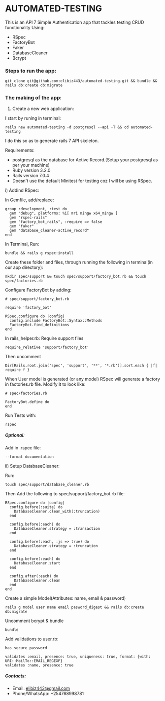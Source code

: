 # AUTOMATED-TESTING

This is an API 7 Simple Authentication app that tackles testing CRUD functionality Using:
* RSpec
* FactoryBot
* Faker
* DatabaseCleaner
* Bcrypt

### Steps to run the app:
```
git clone git@github.com:elibiz443/automated-testing.git && bundle && rails db:create db:migrate
```

### The making of the app:

1. Create a new web application:

I start by runing in terminal:
```
rails new automated-testing -d postgresql --api -T && cd automated-testing
```
I do this so as to generate rails 7 API skeleton.

Requirements:
* postgresql as the database for Active Record.(Setup your postgresql as per your machine)
* Ruby version 3.2.0
* Rails version 7.0.4
* Doesn't use the default Minitest for testing coz I will be using RSpec.

i) Addind RSpec:

In Gemfile, add/replace:
```
group :development, :test do
  gem "debug", platforms: %i[ mri mingw x64_mingw ]
  gem "rspec-rails"
  gem "factory_bot_rails", :require => false
  gem "faker"
  gem "database_cleaner-active_record"
end
```
In Terminal, Run:
```
bundle && rails g rspec:install
```

Create these folder and files, through running the following in terminal(in our app directory):
```
mkdir spec/support && touch spec/support/factory_bot.rb && touch spec/factories.rb
```

Configure FactoryBot by adding:
```
# spec/support/factory_bot.rb

require 'factory_bot'

RSpec.configure do |config|
  config.include FactoryBot::Syntax::Methods
  FactoryBot.find_definitions
end
```

In rails_helper.rb:
Require support files
```
require_relative 'support/factory_bot'
```
Then uncomment
```
Dir[Rails.root.join('spec', 'support', '**', '*.rb')].sort.each { |f| require f }
```

When User model is generated (or any model) RSpec will generate a factory in factories.rb file. Modify it to look like:
```
# spec/factories.rb

FactoryBot.define do
end
```

Run Tests with:
```
rspec
```

##### Optional:

Add in .rspec file:
```
--format documentation 
```

ii) Setup DatabaseCleaner:

Run:
```
touch spec/support/database_cleaner.rb
```
Then Add the following to spec/support/factory_bot.rb file: 

```
RSpec.configure do |config|
  config.before(:suite) do
    DatabaseCleaner.clean_with(:truncation)
  end

  config.before(:each) do
    DatabaseCleaner.strategy = :transaction
  end

  config.before(:each, :js => true) do
    DatabaseCleaner.strategy = :truncation
  end

  config.before(:each) do
    DatabaseCleaner.start
  end

  config.after(:each) do
    DatabaseCleaner.clean
  end
end
```

Create a simple Model(Attributes: name, email & password)
```
rails g model user name email pasword_digest && rails db:create db:migrate
```

Uncomment bcrypt & bundle
```
bundle
```

Add validations to user.rb:
```
has_secure_password

validates :email, presence: true, uniqueness: true, format: {with: URI::MailTo::EMAIL_REGEXP}
validates :name, presence: true
```

##### Contacts:
* Email: elibiz443@gmail.com
* Phone/WhatsApp: +254768998781




